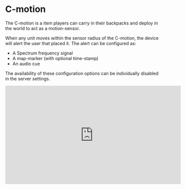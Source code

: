 # C-motion

The C-motion is a item players can carry in their backpacks and deploy in the world to act as a motion-sensor.

When any unit moves within the sensor radius of the C-motion, the device will alert the user that placed it. The alert can be configured as:

* A Spectrum frequency signal
* A map-marker (with optional time-stamp)
* An audio cue

The availability of these configuration options can be individually disabled in the server settings.

<iframe width="560" height="315" src="https://www.youtube.com/watch?v=mnm9GATACEs" title="YouTube video player" frameborder="0" allow="accelerometer; autoplay; clipboard-write; encrypted-media; gyroscope; picture-in-picture; web-share" allowfullscreen></iframe>
